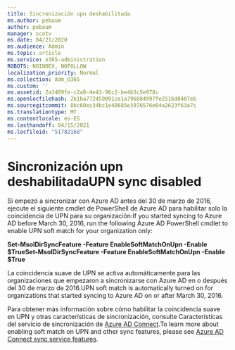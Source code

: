 ```yaml
---
title: Sincronización upn deshabilitada
ms.author: pebaum
author: pebaum
manager: scotv
ms.date: 04/21/2020
ms.audience: Admin
ms.topic: article
ms.service: o365-administration
ROBOTS: NOINDEX, NOFOLLOW
localization_priority: Normal
ms.collection: Adm_O365
ms.custom: ''
ms.assetid: 2a3489fe-c2a8-4e43-96c2-be4b3c5e978c
ms.openlocfilehash: 2b1ba772459091ce1a796884997fe2516d0407eb
ms.sourcegitcommit: 8bc60ec34bc1e40685e3976576e04a2623f63a7c
ms.translationtype: MT
ms.contentlocale: es-ES
ms.lasthandoff: 04/15/2021
ms.locfileid: "51782168"
---
```

# <a name="upn-sync-disabled"></a><span data-ttu-id="844e8-102">Sincronización upn deshabilitada</span><span class="sxs-lookup"><span data-stu-id="844e8-102">UPN sync disabled</span></span>

<span data-ttu-id="844e8-103">Si empezó a sincronizar con Azure AD antes del 30 de marzo de 2016, ejecute el siguiente cmdlet de PowerShell de Azure AD para habilitar solo la coincidencia de UPN para su organización:</span><span class="sxs-lookup"><span data-stu-id="844e8-103">If you started syncing to Azure AD before March 30, 2016, run the following Azure AD PowerShell cmdlet to enable UPN soft match for your organization only:</span></span>
  
 <span data-ttu-id="844e8-104">**Set-MsolDirSyncFeature -Feature EnableSoftMatchOnUpn -Enable $True**</span><span class="sxs-lookup"><span data-stu-id="844e8-104">**Set-MsolDirSyncFeature -Feature EnableSoftMatchOnUpn -Enable $True**</span></span>
  
<span data-ttu-id="844e8-105">La coincidencia suave de UPN se activa automáticamente para las organizaciones que empezaron a sincronizarse con Azure AD en o después del 30 de marzo de 2016.</span><span class="sxs-lookup"><span data-stu-id="844e8-105">UPN soft match is automatically turned on for organizations that started syncing to Azure AD on or after March 30, 2016.</span></span>
  
<span data-ttu-id="844e8-106">Para obtener más información sobre cómo habilitar la coincidencia suave en UPN y otras características de sincronización, consulte Características del servicio de sincronización de [Azure AD Connect](https://docs.microsoft.com/azure/active-directory/connect/active-directory-aadconnectsyncservice-features).</span><span class="sxs-lookup"><span data-stu-id="844e8-106">To learn more about enabling soft match on UPN and other sync features, please see [Azure AD Connect sync service features](https://docs.microsoft.com/azure/active-directory/connect/active-directory-aadconnectsyncservice-features).</span></span>
  

